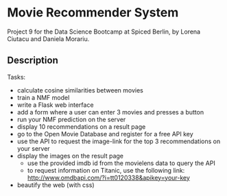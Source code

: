# Movie Recommender System

Project 9 for the Data Science Bootcamp at Spiced Berlin, by Lorena Ciutacu and Daniela Morariu.

## Description

Tasks:
- calculate cosine similarities between movies
- train a NMF model
- write a Flask web interface
- add a form where a user can enter 3 movies and presses a button
- run your NMF prediction on the server
- display 10 recommendations on a result page
- go to the Open Movie Database and register for a free API key
- use the API to request the image-link for the top 3 recommendations on your server
- display the images on the result page
  - use the provided imdb id from the movielens data to query the API
  - to request information on Titanic, use the following link: http://www.omdbapi.com/?i=tt0120338&apikey=your-key
- beautify the web (with css)
